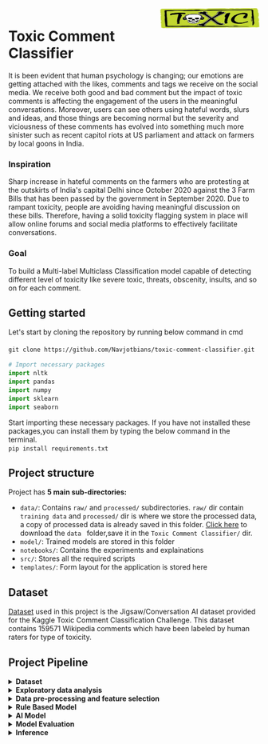 <img src= "images/logo4.jpg" width = 200 height = 40 align = "right">

# Toxic Comment Classifier

It is been evident that human psychology is changing; our emotions are getting attached with the likes, comments and tags we receive on the social media. We receive both good and bad comment but the impact of toxic comments is affecting the engagement of the users in the meaningful conversations.
Moreover, users can see others using hateful words, slurs and ideas, and those things are becoming normal but the severity and viciousness of these comments has evolved into something much more sinister such as recent capitol riots at US parliament and attack on farmers by local goons in India.

### Inspiration
Sharp increase in hateful comments on the farmers who are protesting at the outskirts of India's capital Delhi since October 2020 against the 3 Farm Bills that has been passed by the government in September 2020. Due to rampant toxicity, people are avoiding having meaningful discussion on these bills. Therefore, having a solid toxicity flagging system in place will allow online forums and social media platforms to effectively facilitate conversations.

### Goal
To build a Multi-label Multiclass Classification model capable of detecting different level of toxicity like severe toxic, threats, obscenity, insults, and so on for each comment. 

## Getting started
Let's start by cloning the repository by running below command in cmd
<br><br> `git clone https://github.com/Navjotbians/toxic-comment-classifier.git`

```python
# Import necessary packages
import nltk
import pandas
import numpy
import sklearn
import seaborn
```
Start importing these necessary packages. If you have not installed these packages,you can install them by typing the below command in the terminal.
<br>`pip install requirements.txt`

## Project structure
Project has **5 main sub-directories:** 
* `data/`: Contains `raw/` and `processed/` subdirectories. `raw/` dir contain `training data` and `processed/` dir  is where we store the processed data, a copy of processed data is already saved in this folder. [Click here](https://drive.google.com/drive/folders/1gMJHNxCajYsRzMPjwUuPEM2S5tIp_b3r?usp=sharing) to download the `data ` folder,save it in the `Toxic Comment Classifier/` dir.
* `model/`: Trained models are stored in this folder
* `notebooks/`: Contains the experiments and explainations
* `src/`: Stores all the required scripts
* `templates/`: Form layout for the application is stored here 

## Dataset
 <!-- Links -->
 [Dataset](https://www.kaggle.com/c/jigsaw-toxic-comment-classification-challenge/data) used in this project is the Jigsaw/Conversation AI dataset provided for the Kaggle Toxic Comment Classification Challenge. This dataset contains 159571 Wikipedia comments which have been labeled by human raters for type of toxicity.


## Project Pipeline	
<details>
  <summary><b>Dataset</b></summary> 
  Below is the preview of the dataset;

  ![](images/data_head.JPG)
  <!-- UL -->
  This dataset contains comments with their binary labels which tells different type of toxicity. The types of toxicity are :
  * `toxic`
  * `severe_toxic`
  * `obscene`
  * `threat`
  * `insult`
  * `identity_hate`
</details>

<details>
  <summary><b>Exploratory data analysis</b></summary> 
  <br>
  Dataset is highly imbalanced
  <ul>
  <li>total samples: 159571</li>
  <li>decent samples(negative class): 143346</li>
  <li>not-decent comments(positive class): 16225</li> 
  <li>ratio of negative class with positive class: 89.8:10.2</li>
  </ul> 
 These 16225 not-decent comments are multilabeled under different types of toxic labels
 
  <!-- UL -->
  ![](images/count_category_wise.png)
  <!-- UL -->

 Note that here comments could have more than one label assigned to them, so this graph shown below shows the count of comments and number of labels attached to them
  <!-- UL -->
  ![](images/comments_have_multilabels.png)
  <!-- UL -->

With this much skewness in dataset, the model will give default accuracy of 90% in classifying a comment as a decent comment without learning anything. To overcome this problem we could use stratified K-fold cross validation technique to make sure this skewness doesn't lead model to produce biased results. For the same reason, we are not using accuracy as a measure of a model performance, so we will explore alternative matrics that provide better guidance in evaluating and selecting model such as F1 score, Jaccard score, AUC. Further, pairwise label comparison is done to check if there is any kind of overlap between the features of the two labels, for example, it was noted that all `severe_toxic` comments are also labeled as`toxic`. For details run  `eda.ipynb` from `notebooks/` to check the detailed exploration of the data
</details>

<details>
  <summary><b>Data pre-processing and feature selection</b></summary> 

  A copy of `processed_data.csv` is already saved in `data/proccesed/` dir. In case you want to get the same results go ahead and run `processing.py` from `src/` dir to get the `processed_data.csv`  which will get saved in  `data/proccesed/` dir by dafault, so make sure you have this folder in  `Toxic-comment-classifier/` dir. In case you don't have `data/` folder then make sure to change the path for reading `train.csv` and writing the `processed_data.csv` before running the script.
</details>

<details>
  <summary><b>Rule Based Model</b></summary> 

  The purpose of this model is to make predictions for all six categories on a comment using some set of rules. To do this, label-wise six datasets are created, then all the       words from the dataset are stored in their respective dictionaries with its occurance count in descending order. Finally predictions are made by checking the presence of top n   words from the dictionary, in the comments.
  <br>
  <br>
  Minimum accuracy for predicting `toxic `, `severe_toxic `, `obscene `, `threat `, `insult `, or  `identity_hate ` class of the Baseline model is more that 88%.
  <br>
  Label-wise accuracies for:
   * toxic: 89.4%
   * severe_toxic: 88.2%
   * obscene: 96.3%
   * threat: 87.8%
   * insult: 95.8%
   * identity_hate: 98.3%<br>
  <br>Based on the rule implimented here, baseline classifier is classifying decent and not-decent comments with the **accuracy of 76.6%**.Now we have to see if AI based models gives better performance than this.
  <br><br>Run `baseline_model.ipynb` from `notebooks/` to see the details.
</details>

<details>
  <summary><b>AI Model</b></summary> 
 
  - <kbd>CMD/CTRL</kbd> + <kbd>C</kbd>: to copy
  - <kbd>CMD/CTRL</kbd> + <kbd>V</kbd>: to paste
</details>

<details>
  <summary><b>Model Evaluation</b></summary> 

  - <kbd>CMD/CTRL</kbd> + <kbd>C</kbd>: to copy
  - <kbd>CMD/CTRL</kbd> + <kbd>V</kbd>: to paste
</details>

<details>
  <summary><b>Inference</b></summary> 

  - <kbd>CMD/CTRL</kbd> + <kbd>C</kbd>: to copy
  - <kbd>CMD/CTRL</kbd> + <kbd>V</kbd>: to paste
</details>

